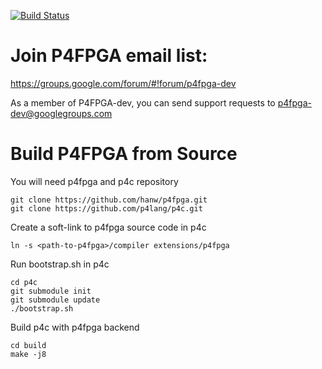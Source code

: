 [![Build Status](https://travis-ci.com/hanw/p4fpga.svg?token=QcAxzpNcQodXfewmHgNA&branch=master)](https://travis-ci.com/hanw/p4fpga)

# Join P4FPGA email list:

https://groups.google.com/forum/#!forum/p4fpga-dev

As a member of P4FPGA-dev, you can send support requests to p4fpga-dev@googlegroups.com

# Build P4FPGA from Source

You will need p4fpga and p4c repository
```
git clone https://github.com/hanw/p4fpga.git
git clone https://github.com/p4lang/p4c.git
```

Create a soft-link to p4fpga source code in p4c
```
ln -s <path-to-p4fpga>/compiler extensions/p4fpga 
```

Run bootstrap.sh in p4c
```
cd p4c
git submodule init
git submodule update
./bootstrap.sh
```

Build p4c with p4fpga backend
```
cd build
make -j8
```


